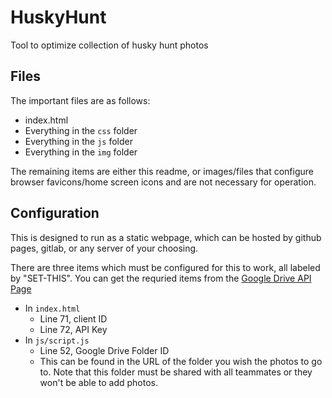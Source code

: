 # HuskyHunt

Tool to optimize collection of husky hunt photos

## Files

The important files are as follows:
* index.html
* Everything in the `css` folder
* Everything in the `js` folder
* Everything in the `img` folder

The remaining items are either this readme, or images/files that configure browser favicons/home screen icons and are not necessary for operation.

## Configuration

This is designed to run as a static webpage, which can be hosted by github pages, gitlab, or any server of your choosing.

There are three items which must be configured for this to work, all labeled by "SET-THIS".
You can get the requried items from the [Google Drive API Page](https://developers.google.com/drive/)
* In `index.html`
  * Line 71, client ID
  * Line 72, API Key
* In `js/script.js`
  * Line 52, Google Drive Folder ID
  * This can be found in the URL of the folder you wish the photos to go to. Note that this folder must be shared with all teammates or they won't be able to add photos.
